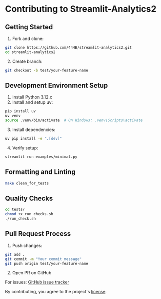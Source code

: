 # Contributing to Streamlit-Analytics2

## Getting Started
1. Fork and clone:
```sh
git clone https://github.com/444B/streamlit-analytics2.git
cd streamlit-analytics2
```
2. Create branch:
```sh
git checkout -b test/your-feature-name
```

## Development Environment Setup
1. Install Python 3.12.x
2. Install and setup uv:
```sh
pip install uv
uv venv
source .venv/bin/activate  # On Windows: .venv\Scripts\activate
```
3. Install dependencies:
```sh
uv pip install -e ".[dev]"
```
4. Verify setup:
```sh
streamlit run examples/minimal.py
```

## Formatting and Linting
```sh
make clean_for_tests
```

## Quality Checks
```sh
cd tests/
chmod +x run_checks.sh
./run_check.sh
```

## Pull Request Process
1. Push changes:
```sh
git add .
git commit -m "Your commit message"
git push origin test/your-feature-name
```
2. Open PR on GitHub

For issues: [GitHub issue tracker](https://github.com/444B/streamlit-analytics2/issues/new/choose)

By contributing, you agree to the project's [license](LICENSE.md).
